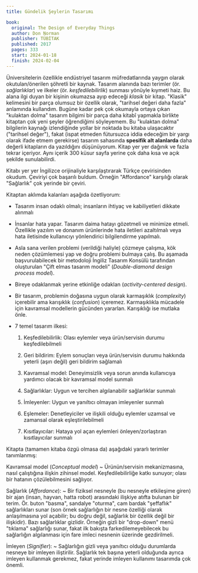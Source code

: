 ```yaml
---
title: Gündelik Şeylerin Tasarımı

book:
  original: The Design of Everyday Things
  author: Don Norman
  publisher: TÜBİTAK
  published: 2017
  pages: 333
  start: 2024-01-18
  finish: 2024-02-04
---
```


Üniversitelerin özellikle endüstriyel tasarım müfredatlarında yaygın olarak okutulan/önerilen şöhretli bir kaynak.
Tasarım alanında bazı terimler (ör. _sağlarlıklar_) ve ilkeler (ör. _keşfedilebilirlik_) sunması yönüyle kıymeti haiz.
Bu alana ilgi duyan bir  kişinin okumazsa ayıp edeceği _klasik_ bir kitap. "Klasik" kelimesini bir parça olumsuz bir
özellik olarak, "tarihsel  değeri daha fazla" anlamında kullandım. Bugüne kadar pek çok okumayla ortaya çıkan "kulaktan
dolma" tasarım bilgimi bir  parça daha kitabî yapmakla birlikte kitaptan çok yeni şeyler öğrendiğimi söyleyemem. Bu
"kulaktan dolma"  bilgilerin kaynağı izlendiğinde yollar bir noktada bu kitaba ulaşacaktır ("tarihsel değer"), fakat
(ispat etmeden fütursuzca iddia  edeceğim bir yargı olarak ifade etmem gerekirse) tasarım sahasında **spesifik alt
alanlarda** daha değerli kitapların da yazıldığını düşünüyorum. Kitap yer yer dağınık ve fazla tekrar içeriyor. Aynı
içerik 300 küsur sayfa yerine çok daha kısa ve açık şekilde sunulabilirdi.

Kitabı yer yer İngilizce orijinaliyle karşılaştırarak Türkçe çevirisinden okudum. Çeviriyi çok başarılı buldum. Örneğin
"Affordance" karşılığı olarak "Sağlarlık" çok yerinde bir çeviri.

Kitaptan aklımda kalanları aşağıda özetliyorum:

- Tasarım insan odaklı olmalı; insanların ihtiyaç ve kabiliyetleri dikkate alınmalı

- İnsanlar hata yapar. Tasarım daima hatayı gözetmeli ve minimize etmeli. Özellikle yazılım ve donanım ürünlerinde hata
  iletileri azaltılmalı veya hata iletisinde kullanıcıyı yönlendirici bilgilendirme yapılmalı.

- Asla sana verilen problemi (verildiği haliyle) çözmeye çalışma, kök neden çözümlemesi yap ve doğru problemi bulmaya
  çalış. Bu aşamada başvurulabilecek bir metodoloji İngiliz Tasarım Konsülü tarafından oluşturulan "Çift elmas tasarım
  modeli" (_Double-diamond design process model_).

- Bireye odaklanmak yerine etkinliğe odaklan (_activity-centered design_).

- Bir tasarım, problemin doğasına uygun olarak karmaşıklık (_complexity_) içerebilir ama karışıklık (_confusion_)
  içeremez. Karmaşıklıkla mücadele için kavramsal modellerin gücünden yararlan. Karışıklığı ise mutlaka önle.

- 7 temel tasarım ilkesi:

  1. Keşfedilebilirlik: Olası eylemler veya ürün/servisin durumu keşfedilebilmeli
  
  2. Geri bildirim: Eylem sonuçları veya ürün/servisin durumu hakkında yeterli (aşırı değil) geri bildirim sağlamalı
  
  3. Kavramsal model: Deneyimsizlik veya sorun anında kullanıcıya yardımcı olacak bir kavramsal model sunmalı
  
  4. Sağlarlıklar: Uygun ve tercihen algılanabilir sağlarlıklar sunmalı
  
  5. İmleyenler: Uygun ve yanıltıcı olmayan imleyenler sunmalı
  
  6. Eşlemeler: Denetleyiciler ve ilişkili olduğu eylemler uzamsal ve zamansal olarak eşleştirilebilmeli
  
  7. Kısıtlayıcılar: Hataya yol açan eylemleri önleyen/zorlaştıran kısıtlayıcılar sunmalı

Kitapta (tamamen kitaba özgü olmasa da) aşağıdaki yararlı terimler tanımlanmış:

Kavramsal model (_Conceptual model_)
  ~ Ürünün/servisin mekanizmasına, nasıl çalıştığına ilişkin zihinsel model. Keşfedilebilirliğe katkı sunuyor; olası bir
  hatanın çözülebilmesini sağlıyor.

Sağlarlık (_Affordance_):
  ~ Bir fiziksel nesneyle (bu nesneyle etkileşime giren) bir ajan (insan, hayvan, hatta robot)  arasındaki ilişkiye
  atıfta bulunan bir terim. Ör. buton "basma", sandalye "oturma", cam bardak "şeffaflık" sağlarlıkları  sunar (son örnek
  sağlarlığın bir nesne özelliği olarak anlaşılmasına yol açabilir; bu doğru değil, sağlarlık bir özellik  değil bir
  ilişkidir). Bazı sağlarlıklar gizlidir. Örneğin gizli bir "drop-down" menü "tıklama" sağlarlığı sunar, fakat ilk bakışta
  farkedilemeyebilecek bu sağlarlığın algılanması için fare imleci nesnenin üzerinde gezdirilmeli.

İmleyen (_Signifier_):
  ~ Sağlarlığın gizli veya yanıltıcı olduğu durumlarda nesneye bir imleyen iliştirilir. Sağlarlık tek başına yeterli
  olduğunda ayrıca imleyen kullanmak gerekmez, fakat yerinde imleyen kullanımı tasarımda çok önemli.

